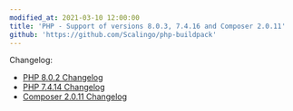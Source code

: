 ```yaml
---
modified_at: 2021-03-10 12:00:00
title: 'PHP - Support of versions 8.0.3, 7.4.16 and Composer 2.0.11'
github: 'https://github.com/Scalingo/php-buildpack'
---
```


Changelog:

* [PHP 8.0.2 Changelog](https://www.php.net/ChangeLog-8.php#8.0.3)
* [PHP 7.4.14 Changelog](https://www.php.net/ChangeLog-7.php#7.4.14)
* [Composer 2.0.11 Changelog](https://github.com/composer/composer/blob/master/CHANGELOG.md#2011-2021-02-24)
